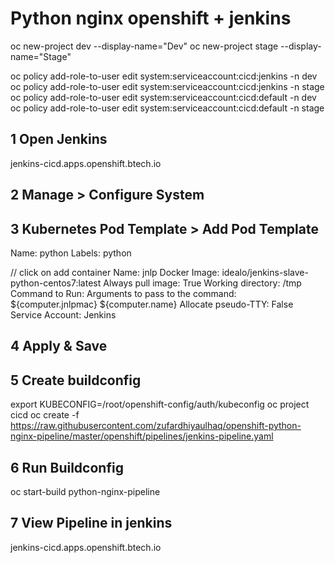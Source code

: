 # Python nginx openshift + jenkins

oc new-project dev   --display-name="Dev"
oc new-project stage --display-name="Stage"

oc policy add-role-to-user edit system:serviceaccount:cicd:jenkins -n dev
oc policy add-role-to-user edit system:serviceaccount:cicd:jenkins -n stage
oc policy add-role-to-user edit system:serviceaccount:cicd:default -n dev
oc policy add-role-to-user edit system:serviceaccount:cicd:default -n stage

## 1 Open Jenkins
jenkins-cicd.apps.openshift.btech.io

## 2 Manage > Configure System
## 3 Kubernetes Pod Template > Add Pod Template

Name: python
Labels: python

// click on add container
Name: jnlp
Docker Image: idealo/jenkins-slave-python-centos7:latest
Always pull image: True
Working directory: /tmp
Command to Run: 
Arguments to pass to the command: ${computer.jnlpmac} ${computer.name}
Allocate pseudo-TTY: False
Service Account: Jenkins

## 4 Apply & Save

## 5 Create buildconfig
export KUBECONFIG=/root/openshift-config/auth/kubeconfig
oc project cicd 
oc create -f https://raw.githubusercontent.com/zufardhiyaulhaq/openshift-python-nginx-pipeline/master/openshift/pipelines/jenkins-pipeline.yaml 

## 6 Run Buildconfig
oc start-build python-nginx-pipeline

## 7 View Pipeline in jenkins
jenkins-cicd.apps.openshift.btech.io
